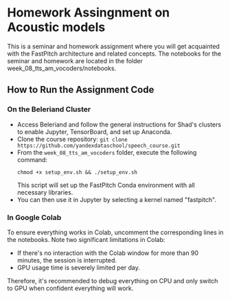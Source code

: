 # Homework Assingnment on Acoustic models

This is a seminar and homework assignment where you will get acquainted with the FastPitch architecture and related concepts. The notebooks for the seminar and homework are located in the folder week_08_tts_am_vocoders/notebooks.

## How to Run the Assignment Code

### On the Beleriand Cluster
- Access Beleriand and follow the general instructions for Shad's clusters to enable Jupyter, TensorBoard, and set up Anaconda.
- Clone the course repository: `git clone https://github.com/yandexdataschool/speech_course.git`
- From the `week_08_tts_am_vocoders` folder, execute the following command:
  ```
  chmod +x setup_env.sh && ./setup_env.sh
  ```
  This script will set up the FastPitch Conda environment with all necessary libraries.
- You can then use it in Jupyter by selecting a kernel named "fastpitch".

### In Google Colab
To ensure everything works in Colab, uncomment the corresponding lines in the notebooks. Note two significant limitations in Colab:

- If there's no interaction with the Colab window for more than 90 minutes, the session is interrupted.
- GPU usage time is severely limited per day.  

Therefore, it's recommended to debug everything on CPU and only switch to GPU when confident everything will work.